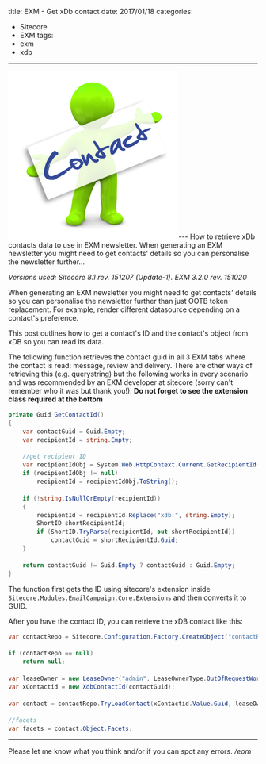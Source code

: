 title: EXM - Get xDb contact
date: 2017/01/18
categories:
- Sitecore
- EXM
tags:
- exm
- xdb

---
<img class="hero-img" src="/images/contact.jpg" alt="Contact">
---
How to retrieve xDb contacts data to use in EXM newsletter. When generating an EXM newsletter you might need to get contacts' details so you can personalise the newsletter further...
<!-- more -->
 
*Versions used: Sitecore 8.1 rev. 151207 (Update-1). EXM 3.2.0 rev. 151020*

When generating an EXM newsletter you might need to get contacts' details so you can personalise the newsletter further than just OOTB token replacement. For example, render different datasource depending on a contact's preference.

This post outlines how to get a contact's ID and the contact's object from xDB so you can read its data.

The following function retrieves the contact guid in all 3 EXM tabs where the contact is read: message, review and delivery. There are other ways of retrieving this (e.g. querystring) but the following works in every scenario and was recommended by an EXM developer at sitecore (sorry can't remember who it was but thank you!). __Do not forget to see the extension class required at the bottom__

``` csharp
private Guid GetContactId()
{
    var contactGuid = Guid.Empty;
    var recipientId = string.Empty;

    //get recipient ID
    var recipientIdObj = System.Web.HttpContext.Current.GetRecipientId();
    if (recipientIdObj != null)
        recipientId = recipientIdObj.ToString();

    if (!string.IsNullOrEmpty(recipientId))
    {
        recipientId = recipientId.Replace("xdb:", string.Empty);
        ShortID shortRecipientId;
        if (ShortID.TryParse(recipientId, out shortRecipientId))
            contactGuid = shortRecipientId.Guid;
    }

    return contactGuid != Guid.Empty ? contactGuid : Guid.Empty;
}
```

The function first gets the ID using sitecore's extension inside `Sitecore.Modules.EmailCampaign.Core.Extensions` and then converts it to GUID.

After you have the contact ID, you can retrieve the xDB contact like this:

``` csharp
var contactRepo = Sitecore.Configuration.Factory.CreateObject("contactRepository", true) as Sitecore.Analytics.Data.ContactRepository;

if (contactRepo == null)
    return null;

var leaseOwner = new LeaseOwner("admin", LeaseOwnerType.OutOfRequestWorker);
var xContactid = new XdbContactId(contactGuid);

var contact = contactRepo.TryLoadContact(xContactid.Value.Guid, leaseOwner, TimeSpan.FromMinutes(1));

//facets
var facets = contact.Object.Facets;
```


---

Please let me know what you think and/or if you can spot any errors.
*/eom*

